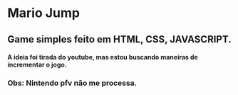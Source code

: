 # Mario Jump

## Game simples feito em HTML, CSS, JAVASCRIPT.



#### A ideia foi tirada do youtube, mas estou buscando maneiras de incrementar o jogo.



### Obs: Nintendo pfv não me processa. 

